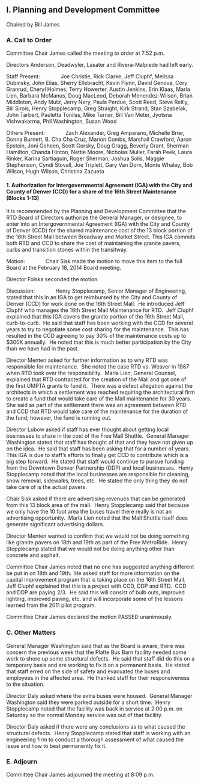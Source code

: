 ## I. Planning and Development Committee

Chaired by Bill James

### A. Call to Order

Committee Chair James called the meeting to order at 7:52 p.m.

Directors Anderson, Deadwyler, Lasater and Rivera-Malpiede had left early.

Staff Present:              Joe Christie, Rick Clarke, Jeff Cluphf, Melissa Dubinsky, John Elias, Sherry Ellebracht, Kevin Flynn, David Genova, Cory Granrud, Cheryl Holmes, Terry Howerter, Austin Jenkins, Erin Klaas, Marla Lien, Barbara McManus, Doug MacLeod, Deborah Menendez-Wilson, Brian Middleton, Andy Mutz, Jerry Nery, Paula Perdue, Scott Reed, Steve Reilly, Bill Sirois, Henry Stopplecamp, Greg Straight, Kirk Strand, Stan Szabelak, John Tarbert, Pauletta Tonilas, Mike Turner, Bill Van Meter, Jyotsna Vishwakarma, Phil Washington, Susan Wood

Others Present:              Zach Alexander, Greg Amparano, Michelle Brier, Donna Burnett, B. Cha Cha Cruz, Marion Combs, Marshall Crawford, Aaron Epstein, Joni Goheen, Scott Gorsky, Doug Gragg, Beverly Grant, Sherman Hamilton, Chanda Hinton, Nettie Moore, Nicholas Muller, Farah Peek, Laura Rinker, Karina Sartiaguin, Roger Sherman, Joshua Solis, Maggie Stephenson, Cyndi Stovall, Joe Triplett, Gary Van Dorn, Monte Whaley, Bob Wilson, Hugh Wilson, Christina Zazueta

#### 1. Authorization for Intergovernmental Agreement (IGA) with the City and County of Denver (CCD) for a share of the 16th Street Maintenance (Blocks 1-13)

It is recommended by the Planning and Development Committee that the RTD Board of Directors authorize the General Manager, or designee, to enter into an Intergovernmental Agreement (IGA) with the City and County of Denver (CCD) for the shared maintenance cost of the 13 block portion of the 16th Street Mall between Broadway and Market Street. This IGA commits both RTD and CCD to share the cost of maintaining the granite pavers, curbs and transition stones within the transitway.

Motion:              Chair Sisk made the motion to move this item to the full Board at the February 18, 2014 Board meeting.

Director Folska seconded the motion.

Discussion:              Henry Stopplecamp, Senior Manager of Engineering, stated that this in an IGA to get reimbursed by the City and County of Denver (CCD) for work done on the 16th Street Mall.  He introduced Jeff Cluphf who manages the 16th Street Mall Maintenance for RTD.  Jeff Cluphf explained that this IGA covers the granite portion of the 16th Street Mall, curb-to-curb.  He said that staff has been working with the CCD for several years to try to negotiate some cost sharing for the maintenance.  This has resulted in the CCD agreeing to pay 30% of the maintenance costs up to $300K annually.  He noted that this is much better participation by the City than we have had in the past.

Director Menten asked for further information as to why RTD was responsible for maintenance.  She noted the case RTD vs. Weaver in 1987 when RTD took over the responsibility.  Marla Lien, General Counsel, explained that RTD contracted for the creation of the Mall and got one of the first UMPTA grants to fund it.  There was a defect allegation against the architects in which a settlement was reached requiring the architectural firm to create a fund that would take care of the Mall maintenance for 30 years.  She said as part of the settlement there was an agreement between RTD and CCD that RTD would take care of the maintenance for the duration of the fund; however, the fund is running out.

Director Lubow asked if staff has ever thought about getting local businesses to share in the cost of the Free Mall Shuttle.  General Manager Washington stated that staff has thought of that and they have not given up on the idea.  He said that staff has been asking that for a number of years.  This IGA is due to staff’s efforts to finally get CCD to contribute which is a big step forward.  He stated that staff would continue to pursue funding from the Downtown Denver Partnership (DDP) and local businesses.  Henry Stopplecamp noted that the local businesses are responsible for cleaning, snow removal, sidewalks, trees, etc.  He stated the only thing they do not take care of is the actual pavers.

Chair Sisk asked if there are advertising revenues that can be generated from this 13 block area of the mall.  Henry Stopplecamp said that because we only have the 10 foot area the buses travel there really is not an advertising opportunity.  Marla Lien noted that the Mall Shuttle itself does generate significant advertising dollars.

Director Menten wanted to confirm that we would not be doing something like granite pavers on 18th and 19th as part of the Free MetroRide.  Henry Stopplecamp stated that we would not be doing anything other than concrete and asphalt.

Committee Chair James noted that no one has suggested anything different be put in on 18th and 19th.  He asked staff for more information on the capital improvement program that is taking place on the 16th Street Mall.  Jeff Cluphf explained that this is a project with CCD, DDP and RTD.  CCD and DDP are paying 2/3.  He said this will consist of bulb outs, improved lighting, improved paving, etc. and will incorporate some of the lessons learned from the 2011 pilot program.

Committee Chair James declared the motion PASSED unanimously.

### C. Other Matters

General Manager Washington said that as the Board is aware, there was concern the previous week that the Platte Bus Barn facility needed some work to shore up some structural defects.  He said that staff did do this on a temporary basis and are working to fix it on a permanent basis.  He stated that staff erred on the side of safety and evacuated the buses and employees in the affected area.  He thanked staff for their responsiveness to the situation.

Director Daly asked where the extra buses were housed.  General Manager Washington said they were parked outside for a short time.  Henry Stopplecamp noted that the facility was back in service at 2:00 p.m. on Saturday so the normal Monday service was out of that facility.

Director Daly asked if there were any conclusions as to what caused the structural defects.  Henry Stopplecamp stated that staff is working with an engineering firm to conduct a thorough assessment of what caused the issue and how to best permanently fix it.

### E. Adjourn

Committee Chair James adjourned the meeting at 8:09 p.m.